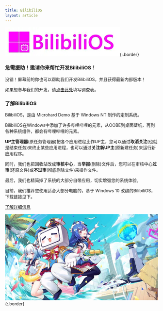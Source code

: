 ```yaml
---
title: BilibiliOS
layout: article
---
```


![image](/43AB9B03-E583-469B-99EE-4A3208FC61D0.png){:.border}

### 急需援助！邀请你来帮忙开发BilibiliOS！

没错！屏幕前的你也可以帮助我们开发BilibiliOS，并且获得最新内部版本！

如果想参与我们的开发，请[点击此处](https://forms.office.com/Pages/ResponsePage.aspx?id=DQSIkWdsW0yxEjajBLZtrQAAAAAAAAAAAANAASMTOj5UQkJBNlJVVTRRTUcyWVdOWktGNE5aTUszNC4u)填写调查表。

### 了解BilibiliOS

BilibiliOS，是由 Microhard Demo 基于 Windows NT 制作的定制系统。

BilibiliOS在Windows中添加了许多哔哩哔哩的元素，从OOBE到桌面壁纸，再到各种系统组件，都会有哔哩哔哩的元素。

**UP主管理器**(原任务管理器)把各个应用进程比作UP主，您可以通过**取消关注**(也就是结束任务)来终止某些应用进程，也可以通过**关注新UP主**(原新建任务)来运行新应用程序。

同时，我们也把回收站改成**审核中心**，当**举报**(删除)文件后，您可以在审核中心**过审**(还原文件)或**不过审**(彻底删除文件)来操作文件。

最后，我们也精简掉了系统的大部分自带应用，切实增强您的系统体验。

目前，我们推荐您使用适合大部分电脑的，基于 Windows 10 改编的BilibiliOS，下载链接见下。

[了解详细信息](https://microharddemo.github.io/2023/02/12/bilios.html)

![image](/slr.JPG){:.border}
